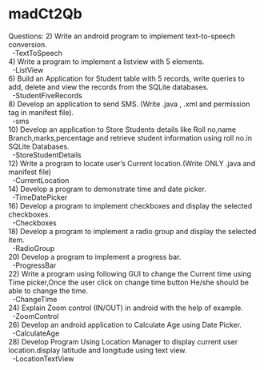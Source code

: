 # madCt2Qb
Questions:
  2) Write an android program to implement text-to-speech conversion.  
  &nbsp;&nbsp;-TextToSpeech  
  4) Write a program to implement a listview with 5 elements.  
  &nbsp;&nbsp;-ListView  
  6) Build an Application  for Student table with 5 records, write queries to add, delete and view the records from the SQLite databases.  
  &nbsp;&nbsp;-StudentFiveRecords  
  8) Develop an application to send SMS. (Write .java , .xml and permission tag in manifest file).  
  &nbsp;&nbsp;-sms  
  10) Develop an application to Store Students details like Roll no,name Branch,marks,percentage and retrieve student information using roll no.in SQLite Databases.  
  &nbsp;&nbsp;-StoreStudentDetails  
  12) Write a program to locate user’s Current  location.(Write ONLY .java and manifest file)  
  &nbsp;&nbsp;-CurrentLocation  
  14) Develop a program to demonstrate time and date picker.  
  &nbsp;&nbsp;-TimeDatePicker  
  16) Develop a program to implement checkboxes and display the selected checkboxes.  
  &nbsp;&nbsp;-Checkboxes  
  18) Develop a program to implement a radio group and display the selected item.  
  &nbsp;&nbsp;-RadioGroup  
  20) Develop a program to implement a progress bar.  
  &nbsp;&nbsp;-ProgressBar  
  22) Write a program using following GUI to change  the Current time using Time picker,Once the user click on change time button He/she should be able to change the time.  
  &nbsp;&nbsp;-ChangeTime  
  24) Explain Zoom control (IN/OUT) in android with the help of example.  
  &nbsp;&nbsp;-ZoomControl  
  26) Develop an android application to Calculate Age using Date Picker.  
  &nbsp;&nbsp;-CalculateAge  
  28) Develop Program Using Location Manager to display current user location.display latitude and longitude using text view.  
  &nbsp;&nbsp;-LocationTextView  
  

